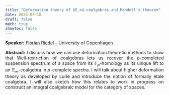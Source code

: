 ```yaml
---
title: "Deformation theory of $E_∞$-coalgebras and Mandell's theorem"
date: 2024-04-18
draft: false
math: true
showtoc: false
---
```


**Speaker:** [Florian Riedel](https://spectralscheme.gitlab.io/) – University of Copenhagen

**Abstract:** I discuss how we can use deformation theoretic methods to show that Weil-restriction of coalgebras lets us recover the $p$-completed suspension spectrum of a space from its $\mathbb{F}_ p$-homology as its unique lift to an $\mathbb{E}_\infty$-coalgebra in  $p$-complete spectra. I will talk about higher deformation theory as developed by Lurie and introduce the notion of formally étale coalgebra. I will also sketch how this relates to work in progress on construct an integral coalgebraic model for the category of spaces.


<style>body {text-align: justify}</style>


